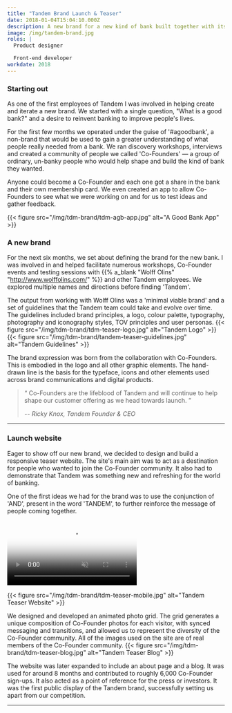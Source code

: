 ```yaml
---
title: "Tandem Brand Launch & Teaser"
date: 2018-01-04T15:04:10.000Z
description: A new brand for a new kind of bank built together with its customers.
image: /img/tandem-brand.jpg
roles: |
  Product designer

  Front-end developer
workdate: 2018
---
```

### Starting out

As one of the first employees of Tandem I was involved in helping create and iterate a new brand. We started with a single question, "What is a good bank?" and a desire to reinvent banking to improve people's lives.

For the first few months we operated under the guise of '#agoodbank', a non-brand that would be used to gain a greater understanding of what people really needed from a bank. We ran discovery workshops, interviews and created a community of people we called 'Co-Founders' — a group of ordinary, un-banky people who would help shape and build the kind of bank they wanted.

Anyone could become a Co-Founder and each one got a share in the bank and their own membership card. We even created an app to allow Co-Founders to see what we were working on and for us to test ideas and gather feedback.

{{< figure src="/img/tdm-brand/tdm-agb-app.jpg" alt="A Good Bank App" >}}

### A new brand

For the next six months, we set about defining the brand for the new bank. I was involved in and helped facilitate numerous workshops, Co-Founder events and testing sessions with {{% a_blank "Wolff Olins" "http://www.wolffolins.com/" %}} and other Tandem employees. We explored multiple names and directions before finding 'Tandem'.

The output from working with Wolff Olins was a 'minimal viable brand' and a set of guidelines that the Tandem team could take and evolve over time. The guidelines included brand principles, a logo, colour palette, typography, photography and iconography styles, TOV principles and user personas.
{{< figure src="/img/tdm-brand/tdm-teaser-logo.jpg" alt="Tandem Logo" >}}
{{< figure src="/img/tdm-brand/tandem-teaser-guidelines.jpg" alt="Tandem Guidelines" >}}

The brand expression was born from the collaboration with Co-Founders. This is embodied in the logo and all other graphic elements. The hand-drawn line is the basis for the typeface, icons and other elements used across brand communications and digital products.

> &ldquo; Co-Founders are the lifeblood of Tandem and will continue to help shape our customer offering as we head towards launch. &rdquo;
>
> <cite>-- Ricky Knox, Tandem Founder & CEO</cite>
---

### Launch website

Eager to show off our new brand, we decided to design and build a responsive teaser website. The site's main aim was to act as a destination for people who wanted to join the Co-Founder community. It also had to demonstrate that Tandem was something new and refreshing for the world of banking.

<!-- <div class="img revealBottom"><img src="../assets/img/tdm-teaser-website/tdm-teaser-postits.jpg" alt=""></div> -->

One of the first ideas we had for the brand was to use the conjunction of 'AND', present in the word 'TANDEM', to further reinforce the message of people coming together.

<div class="video-wrapper"><video class="video revealBottom" poster="https://thumbs.gfycat.com/OldCharmingEider-poster.jpg" autoplay="" muted="" loop="" title="">
<source src="https://fat.gfycat.com/ThickOffensiveAltiplanochinchillamouse.webm" type="video/webm">
<source src="https://giant.gfycat.com/ThickOffensiveAltiplanochinchillamouse.mp4" type="video/mp4">
<img title="Sorry, your browser doesn't support HTML5 video." src="https://thumbs.gfycat.com/ThickOffensiveAltiplanochinchillamouse.jpg">
</video></div>

{{< figure src="/img/tdm-brand/tdm-teaser-mobile.jpg" alt="Tandem Teaser Website" >}}<br>

We designed and developed an animated photo grid. The grid generates a unique composition of Co-Founder photos for each visitor, with synced messaging and transitions, and allowed us to represent the diversity of the Co-Founder community. All of the images used on the site are of real members of the Co-Founder community.
{{< figure src="/img/tdm-brand/tdm-teaser-blog.jpg" alt="Tandem Teaser Blog" >}}<br>

The website was later expanded to include an about page and a blog. It was used for around 8 months and contributed to roughly 6,000 Co-Founder sign-ups. It also acted as a point of reference for the press or investors. It was the first public display of the Tandem brand, successfully setting us apart from our competition.

---
